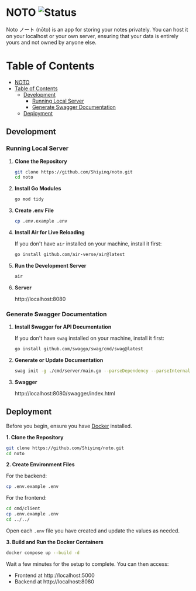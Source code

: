 # NOTO ![Status](https://img.shields.io/badge/status-in%20development-yellow)
Noto ノート (nōto) is an app for storing your notes privately. You can host it on your localhost or your own server, ensuring that your data is entirely yours and not owned by anyone else.

# Table of Contents
- [NOTO ](#noto-)
- [Table of Contents](#table-of-contents)
  - [Development](#development)
    - [Running Local Server](#running-local-server)
    - [Generate Swagger Documentation](#generate-swagger-documentation)
  - [Deployment](#deployment)

## Development
### Running Local Server
1. **Clone the Repository**
   ```sh
   git clone https://github.com/Shiyinq/noto.git
   cd noto
   ```

2. **Install Go Modules**
   ```sh
   go mod tidy
   ```

3. **Create .env File**
   ```sh
   cp .env.example .env
   ```

4. **Install Air for Live Reloading**

   If you don't have `air` installed on your machine, install it first:
   ```sh
   go install github.com/air-verse/air@latest
   ```

5. **Run the Development Server**
   ```sh
   air
   ```

6. **Server**

    http://localhost:8080

### Generate Swagger Documentation
1. **Install Swagger for API Documentation**

   If you don't have `swag` installed on your machine, install it first:
   ```sh
   go install github.com/swaggo/swag/cmd/swag@latest
   ```

2. **Generate or Update Documentation**
    ```sh
    swag init -g ./cmd/server/main.go --parseDependency --parseInternal --output docs/swagger
    ```

3. **Swagger**

    http://localhost:8080/swagger/index.html

## Deployment

Before you begin, ensure you have [Docker](https://docs.docker.com/engine/install/) installed.

**1. Clone the Repository**
```sh
git clone https://github.com/Shiyinq/noto.git
cd noto
```

**2. Create Environment Files**

For the backend:
```sh
cp .env.example .env
```

For the frontend:
```sh
cd cmd/client
cp .env.example .env
cd ../../
```

Open each `.env` file you have created and update the values as needed.

**3. Build and Run the Docker Containers**
```sh
docker compose up --build -d
```
Wait a few minutes for the setup to complete. You can then access:
- Frontend at http://localhost:5000
- Backend at http://localhost:8080
